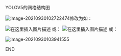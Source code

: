 YOLOV5的网格结构图

![image-20210930102722474](C:\Users\15011\AppData\Roaming\Typora\typora-user-images\image-20210930102722474.png)修改为如：

![在这里插入图片描述](https://img-blog.csdnimg.cn/c438d8a5f8ba44ae8312ab58e711a736.png)
或：
![在这里插入图片描述](https://img-blog.csdnimg.cn/90a2782737b3411abf7934bfa775918e.png)
或：

![image-20210930103941555](C:\Users\15011\AppData\Roaming\Typora\typora-user-images\image-20210930103941555.png)

END
